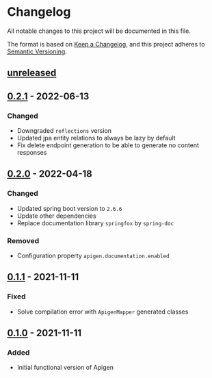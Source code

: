 # Changelog

All notable changes to this project will be documented in this file.

The format is based on [Keep a Changelog](https://keepachangelog.com/en/1.0.0/),
and this project adheres to [Semantic Versioning](https://semver.org/spec/v2.0.0.html).

## [unreleased]

## [0.2.1] - 2022-06-13
### Changed
- Downgraded `reflections` version
- Updated jpa entity relations to always be lazy by default
- Fix delete endpoint generation to be able to generate no content responses 

## [0.2.0] - 2022-04-18
### Changed
- Updated spring boot version to `2.6.6`
- Update other dependencies
- Replace documentation library `springfox` by `spring-doc`
### Removed
- Configuration property `apigen.documentation.enabled`

## [0.1.1] - 2021-11-11
### Fixed
- Solve compilation error with `ApigenMapper` generated classes

## [0.1.0] - 2021-11-11
### Added
- Initial functional version of Apigen

[unreleased]: https://github.com/apiaddicts/apigen/releases/tag/v0.2.1...HEAD
[0.2.1]: https://github.com/apiaddicts/apigen/releases/tag/v0.2.1
[0.2.0]: https://github.com/apiaddicts/apigen/releases/tag/v0.2.0
[0.1.1]: https://github.com/apiaddicts/apigen/releases/tag/v0.1.1
[0.1.0]: https://github.com/apiaddicts/apigen/releases/tag/v0.1.0
